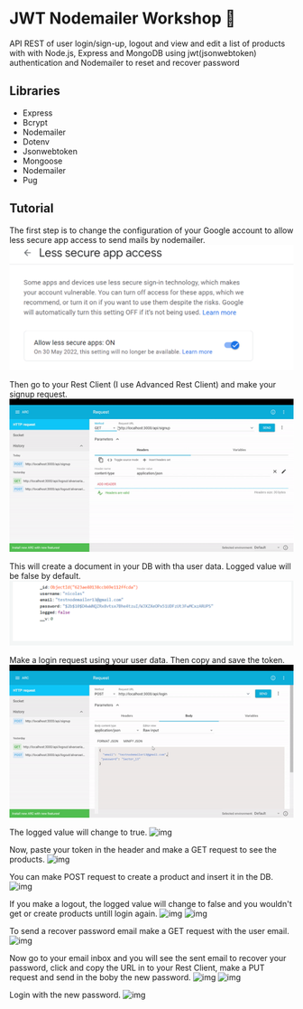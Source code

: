 # JWT Nodemailer Workshop :e-mail:

API REST of user login/sign-up, logout and view and edit a list of products with with Node.js, Express and MongoDB using jwt(jsonwebtoken) authentication and Nodemailer to reset and recover password

## Libraries

- Express
- Bcrypt
- Nodemailer
- Dotenv
- Jsonwebtoken
- Mongoose
- Nodemailer
- Pug

## Tutorial

The first step is to change the configuration of your Google account to allow less secure app access to send mails by nodemailer.
![img](./assets/lesssecureapps.png)

Then go to your Rest Client (I use Advanced Rest Client) and make your signup request.
![img](./assets/signup.gif)

This will create a document in your DB with tha user data. Logged value will be false by default.
![img](./assets/signdoc.png)

Make a login request using your user data. Then copy and save the token.
![img](./assets/login.gif)

The logged value will change to true.
![img](.assets/mongodoc.png)

Now, paste your token in the header and make a GET request to see the products.
![img](.assets/getproducts.gif)

You can make POST request to create a product and insert it in the DB.
![img](.assets/createproduct.gif)

If you make a logout, the logged value will change to false and you wouldn't get or create products untill login again.
![img](.assets/logout.gif)
![img](.assets/logoutgetproducts.gif)

To send a recover password email make a GET request with the user email.
![img](.assets/recoveremail.gif)

Now go to your email inbox and you will see the sent email to recover your password, click and copy the URL in to your Rest Client, make a PUT request and send in the boby the new password.
![img](.assets/resetpassword1.gif)
![img](.assets/resetpassword2.gif)

Login with the new password.
![img](.assets/newlogin.gif)
